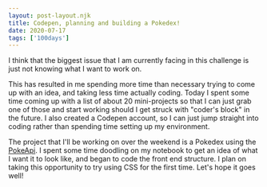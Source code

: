 ```yaml
---
layout: post-layout.njk 
title: Codepen, planning and building a Pokedex!
date: 2020-07-17
tags: ['100days']
---
```

<!-- Excerpt Start -->
I think that the biggest issue that I am currently facing in this challenge is just not knowing what I want to work on.
<!-- Excerpt End -->
This has resulted in me spending more time than necessary trying to come up with an idea, and taking less time actually coding. Today I spent some time coming up with a list of about 20 mini-projects so that I can just grab one of those and start working should I get struck with "coder's block" in the future. I also created a Codepen account, so I can just jump straight into coding rather than spending time setting up my environment.

The project that I'll be working on over the weekend is a Pokedex using the [PokeApi](https://pokeapi.co/). I spent some time doodling on my notebook to get an idea of what I want it to look like, and began to code the front end structure. I plan on taking this opportunity to try using CSS for the first time. Let's hope it goes well!